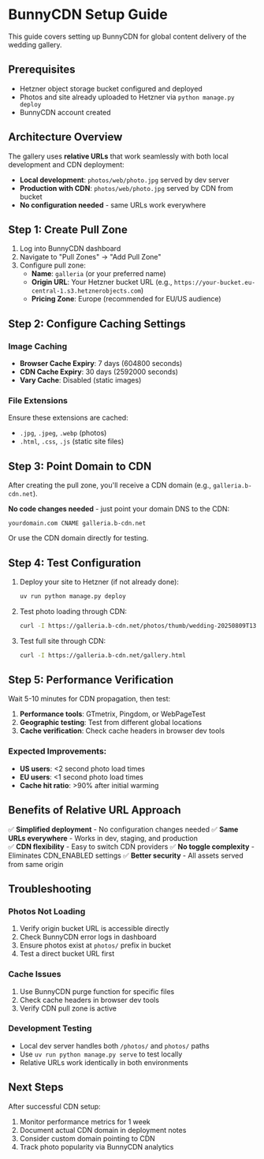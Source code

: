 # BunnyCDN Setup Guide

This guide covers setting up BunnyCDN for global content delivery of the wedding gallery.

## Prerequisites

- Hetzner object storage bucket configured and deployed
- Photos and site already uploaded to Hetzner via `python manage.py deploy`
- BunnyCDN account created

## Architecture Overview

The gallery uses **relative URLs** that work seamlessly with both local development and CDN deployment:

- **Local development**: `photos/web/photo.jpg` served by dev server
- **Production with CDN**: `photos/web/photo.jpg` served by CDN from bucket
- **No configuration needed** - same URLs work everywhere

## Step 1: Create Pull Zone

1. Log into BunnyCDN dashboard
2. Navigate to "Pull Zones" → "Add Pull Zone"  
3. Configure pull zone:
   - **Name**: `galleria` (or your preferred name)
   - **Origin URL**: Your Hetzner bucket URL (e.g., `https://your-bucket.eu-central-1.s3.hetznerobjects.com`)
   - **Pricing Zone**: Europe (recommended for EU/US audience)

## Step 2: Configure Caching Settings

### Image Caching
- **Browser Cache Expiry**: 7 days (604800 seconds)
- **CDN Cache Expiry**: 30 days (2592000 seconds)
- **Vary Cache**: Disabled (static images)

### File Extensions
Ensure these extensions are cached:
- `.jpg`, `.jpeg`, `.webp` (photos)
- `.html`, `.css`, `.js` (static site files)

## Step 3: Point Domain to CDN

After creating the pull zone, you'll receive a CDN domain (e.g., `galleria.b-cdn.net`).

**No code changes needed** - just point your domain DNS to the CDN:

```dns
yourdomain.com CNAME galleria.b-cdn.net
```

Or use the CDN domain directly for testing.

## Step 4: Test Configuration

1. Deploy your site to Hetzner (if not already done):
   ```bash
   uv run python manage.py deploy
   ```

2. Test photo loading through CDN:
   ```bash
   curl -I https://galleria.b-cdn.net/photos/thumb/wedding-20250809T132034-r5a-0.jpg
   ```

3. Test full site through CDN:
   ```bash
   curl -I https://galleria.b-cdn.net/gallery.html
   ```

## Step 5: Performance Verification

Wait 5-10 minutes for CDN propagation, then test:

1. **Performance tools**: GTmetrix, Pingdom, or WebPageTest
2. **Geographic testing**: Test from different global locations  
3. **Cache verification**: Check cache headers in browser dev tools

### Expected Improvements:
- **US users**: <2 second photo load times
- **EU users**: <1 second photo load times  
- **Cache hit ratio**: >90% after initial warming

## Benefits of Relative URL Approach

✅ **Simplified deployment** - No configuration changes needed
✅ **Same URLs everywhere** - Works in dev, staging, and production  
✅ **CDN flexibility** - Easy to switch CDN providers
✅ **No toggle complexity** - Eliminates CDN_ENABLED settings
✅ **Better security** - All assets served from same origin

## Troubleshooting

### Photos Not Loading
1. Verify origin bucket URL is accessible directly
2. Check BunnyCDN error logs in dashboard
3. Ensure photos exist at `photos/` prefix in bucket
4. Test a direct bucket URL first

### Cache Issues  
1. Use BunnyCDN purge function for specific files
2. Check cache headers in browser dev tools
3. Verify CDN pull zone is active

### Development Testing
- Local dev server handles both `/photos/` and `photos/` paths
- Use `uv run python manage.py serve` to test locally
- Relative URLs work identically in both environments

## Next Steps

After successful CDN setup:
1. Monitor performance metrics for 1 week
2. Document actual CDN domain in deployment notes
3. Consider custom domain pointing to CDN
4. Track photo popularity via BunnyCDN analytics